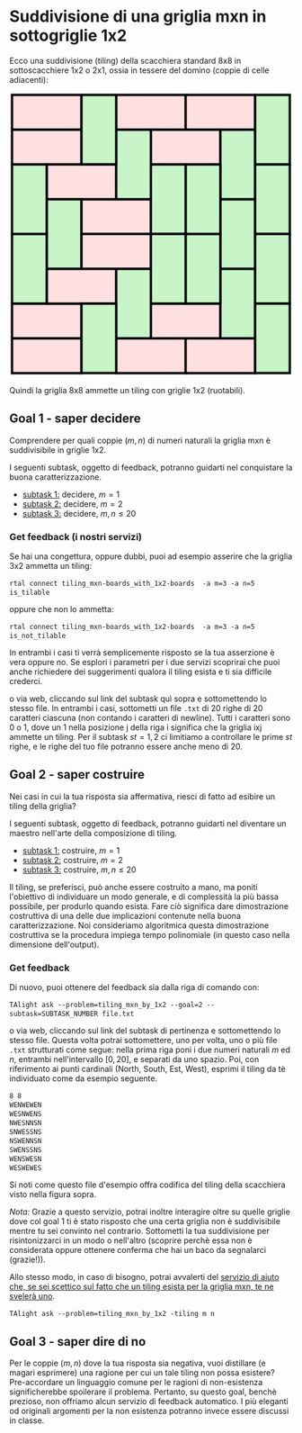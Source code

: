 # Suddivisione di una griglia mxn in sottogriglie 1x2

Ecco una suddivisione (tiling) della scacchiera standard 8x8 in sottoscacchiere 1x2 o 2x1, ossia in tessere del domino (coppie di celle adiacenti):

![esempio di tiling](figs/Pavage_domino.svg)

Quindi la griglia 8x8 ammette un tiling con griglie 1x2 (ruotabili).

## Goal 1 - saper decidere
Comprendere per quali coppie $(m,n)$ di numeri naturali la griglia mxn è suddivisibile in griglie 1x2.

I seguenti subtask, oggetto di feedback, potranno guidarti nel conquistare la buona caratterizzazione.

* [subtask 1:](https://per-ora-costruiamo-qusti-URL-a-mano-ma-sarebbe-utile-costruzione-dinamica-e/o-da-problm.yaml) decidere, $m = 1$
* [subtask 2:](https://per-ora-costruiamo-qusti-URL-a-mano-ma-sarebbe-utile-costruzione-dinamica-e/o-da-problm.yaml) decidere, $m = 2$
* [subtask 3:](https://per-ora-costruiamo-qusti-URL-a-mano-ma-sarebbe-utile-costruzione-dinamica-e/o-da-problm.yaml) decidere, $m,n \leq 20$

### Get feedback (i nostri servizi)

Se hai una congettura, oppure dubbi, puoi ad esempio asserire che la griglia 3x2 ammetta un tiling:

```
rtal connect tiling_mxn-boards_with_1x2-boards  -a m=3 -a n=5 is_tilable
```

oppure che non lo ammetta:
```
rtal connect tiling_mxn-boards_with_1x2-boards  -a m=3 -a n=5 is_not_tilable
```

In entrambi i casi ti verrà semplicemente risposto se la tua asserzione è vera oppure no. Se esplori i parametri per i due servizi scoprirai che puoi anche richiedere dei suggerimenti qualora il tiling esista e ti sia difficile crederci.





o via web, cliccando sul link del subtask quì sopra e sottomettendo lo stesso file.
In entrambi i casi, sottometti un file `.txt` di 20 righe di 20 caratteri ciascuna (non contando i caratteri di newline). Tutti i caratteri sono 0 o 1, dove un 1 nella posizione j della riga i significa che la griglia ixj ammette un tiling.
Per il subtask $st = 1,2$ ci limitiamo a controllare le prime $st$ righe, e le righe del tuo file potranno essere anche meno di 20.


## Goal 2 - saper costruire

Nei casi in cui la tua risposta sia affermativa, riesci di fatto ad esibire un tiling della griglia?

I seguenti subtask, oggetto di feedback, potranno guidarti nel diventare un maestro nell'arte della composizione di tiling.

* [subtask 1:](https://per-ora-costruiamo-qusti-URL-a-mano-ma-sarebbe-utile-costruzione-dinamica-e/o-da-problm.yaml) costruire, $m = 1$
* [subtask 2:](https://per-ora-costruiamo-qusti-URL-a-mano-ma-sarebbe-utile-costruzione-dinamica-e/o-da-problm.yaml) costruire, $m = 2$
* [subtask 3:](https://per-ora-costruiamo-qusti-URL-a-mano-ma-sarebbe-utile-costruzione-dinamica-e/o-da-problm.yaml) costruire, $m,n \leq 20$

Il tiling, se preferisci, può anche essere costruito a mano, ma poniti l'obiettivo di individuare un modo generale, e di complessità la più bassa possibile, per produrlo quando esista. Fare ciò significa dare dimostrazione costruttiva di una delle due implicazioni contenute nella buona caratterizzazione. Noi consideriamo algoritmica questa dimostrazione costruttiva se la procedura impiega tempo polinomiale (in questo caso nella dimensione dell'output).

### Get feedback
Di nuovo, puoi ottenere del feedback sia dalla riga di comando con:
```
TAlight ask --problem=tiling_mxn_by_1x2 --goal=2 --subtask=SUBTASK_NUMBER file.txt 
```
o via web, cliccando sul link del subtask di pertinenza e sottomettendo lo stesso file.
Questa volta potrai sottomettere, uno per volta, uno o più file `.txt` strutturati come segue:
nella prima riga poni i due numeri naturali $m$ ed $n$, entrambi nell'intervallo $[0,20]$, e separati da uno spazio.
Poi, con riferimento ai punti cardinali (North, South, Est, West), esprimi il tiling da tè individuato come da esempio seguente.
```
8 8
WENWEWEN
WESNWENS
NWESNNSN
SNWESSNS
NSWENNSN
SWENSSNS
WENSWESN
WESWEWES
```
Si noti come questo file d'esempio offra codifica del tiling della scacchiera visto nella figura sopra.

_Nota:_ Grazie a questo servizio, potrai inoltre interagire oltre su quelle griglie dove col goal 1 ti è stato risposto che una certa griglia non è suddivisibile mentre tu sei convinto nel contrario. Sottometti la tua suddivisione per risintonizzarci in un modo o nell'altro (scoprire perchè essa non è considerata oppure ottenere conferma che hai un baco da segnalarci (grazie!)).

Allo stesso modo, in caso di bisogno, potrai avvalerti del [servizio di aiuto che, se sei scettico sul fatto che un tiling esista per la griglia mxn, te ne svelerà uno](https://per-ora-costruiamo-qusti-URL-a-mano-ma-sarebbe-utile-costruzione-dinamica-e/o-da-problm.yaml).

```
TAlight ask --problem=tiling_mxn_by_1x2 -tiling m n 
```


## Goal 3 - saper dire di no

Per le coppie  $(m,n)$ dove la tua risposta sia negativa, vuoi distillare (e magari esprimere) una ragione per cui un tale tiling non possa esistere?
Pre-accordare un linguaggio comune per le ragioni di non-esistenza significherebbe spoilerare il problema. Pertanto, su questo goal, benchè prezioso, non offriamo alcun servizio di feedback automatico. I più eleganti od originali argomenti per la non esistenza potranno invece essere discussi in classe.

